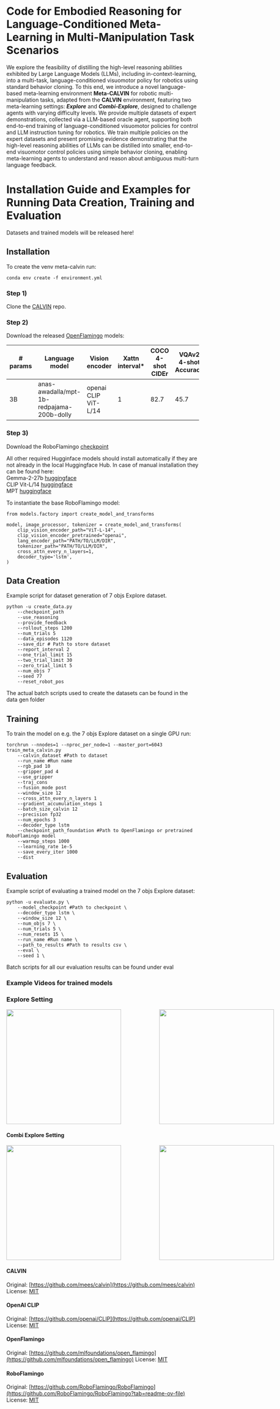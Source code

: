 # Code for Embodied Reasoning for Language-Conditioned Meta-Learning in Multi-Manipulation Task Scenarios
We explore the feasibility of distilling the high-level reasoning abilities exhibited by Large Language Models (LLMs), including in-context-learning, into a multi-task, language-conditioned visuomotor policy for robotics using standard behavior cloning. To this end, we introduce a novel language-based meta-learning environment **Meta-CALVIN** for robotic multi-manipulation tasks, adapted from the **CALVIN** environment, featuring two meta-learning settings: ***Explore*** and ***Combi-Explore***, designed to challenge agents with varying difficulty levels. We provide multiple datasets of expert demonstrations, collected via a LLM-based oracle agent, supporting both end-to-end training of language-conditioned visuomotor policies for control and LLM instruction tuning for robotics. We train multiple policies on the expert datasets and present promising evidence demonstrating that the high-level reasoning abilities of LLMs can be distilled into smaller, end-to-end visuomotor control policies using simple behavior cloning, enabling meta-learning agents to understand and reason about ambiguous multi-turn language feedback.


# Installation Guide and Examples for Running Data Creation, Training and Evaluation
Datasets and trained models will be released here!

## Installation
To create the venv meta-calvin run:
```
conda env create -f environment.yml
```

### Step 1)
Clone the [CALVIN](https://github.com/mees/calvin) repo. 

### Step 2)
Download the released [OpenFlamingo](https://github.com/mlfoundations/open_flamingo) models:

|# params|Language model|Vision encoder|Xattn interval*|COCO 4-shot CIDEr|VQAv2 4-shot Accuracy|Avg Len|Weights|
|------------|--------------|--------------|----------|-----------|-------|-----|----|
|3B| anas-awadalla/mpt-1b-redpajama-200b-dolly | openai CLIP ViT-L/14 | 1 | 82.7 | 45.7 | 4.09 | [Link](https://huggingface.co/openflamingo/OpenFlamingo-3B-vitl-mpt1b-langinstruct)|

### Step 3)
Download the RoboFlamingo [checkpoint](https://huggingface.co/roboflamingo/RoboFlamingo/blob/main/checkpoint_gripper_post_hist_1_aug_10_4_traj_cons_ws_12_mpt_dolly_3b_2.pth)

All other required Hugginface models should install automatically if they are not already in the local Huggingface Hub.
In case of manual installation they can be found here:\
Gemma-2-27b [huggingface](https://huggingface.co/google/gemma-2-27b-it)\
CLIP Vit-L/14 [huggingface](https://huggingface.co/openai/clip-vit-large-patch14)\
MPT [huggingface](https://huggingface.co/mosaicml/mpt-1b-redpajama-200b-dolly)


To instantiate the base RoboFlamingo model:
```
from models.factory import create_model_and_transforms

model, image_processor, tokenizer = create_model_and_transforms(
    clip_vision_encoder_path="ViT-L-14",
    clip_vision_encoder_pretrained="openai",
    lang_encoder_path="PATH/TO/LLM/DIR",
    tokenizer_path="PATH/TO/LLM/DIR",
    cross_attn_every_n_layers=1,
    decoder_type='lstm',
)
```

## Data Creation
Example script for dataset generation of 7 objs Explore dataset.
```
python -u create_data.py
    --checkpoint_path 
    --use_reasoning 
    --provide_feedback 
    --rollout_steps 1200 
    --num_trials 5  
    --data_episodes 1120
    --save_dir # Path to store dataset
    --report_interval 2 
    --one_trial_limit 15
    --two_trial_limit 30 
    --zero_trial_limit 5 
    --num_objs 7 
    --seed 77 
    --reset_robot_pos
```
The actual batch scripts used to create the datasets can be found in the data gen folder

## Training
To train the model on e.g. the 7 objs Explore dataset on a single GPU run:

```
torchrun --nnodes=1 --nproc_per_node=1 --master_port=6043 train_meta_calvin.py  
    --calvin_dataset #Path to dataset
    --run_name #Run name 
    --rgb_pad 10 
    --gripper_pad 4 
    --use_gripper 
    --traj_cons 
    --fusion_mode post
    --window_size 12 
    --cross_attn_every_n_layers 1 
    --gradient_accumulation_steps 1 
    --batch_size_calvin 12 
    --precision fp32
    --num_epochs 3
    --decoder_type lstm 
    --checkpoint_path_foundation #Path to OpenFlamingo or pretrained RoboFlamingo model
    --warmup_steps 1000 
    --learning_rate 1e-5 
    --save_every_iter 1000
    --dist
```

## Evaluation
Example script of evaluating a trained model on the 7 objs Explore dataset:
```
python -u evaluate.py \
    --model_checkpoint #Path to checkpoint \
    --decoder_type lstm \
    --window_size 12 \
    --num_objs 7 \
    --num_trials 5 \
    --num_resets 15 \
    --run_name #Run name \
    --path_to_results #Path to results csv \
    --eval \
    --seed 1 \
```
Batch scripts for all our evaluation results can be found under eval

### Example Videos for trained models

### Explore Setting
<div style="display: flex; gap: 100px;">
  <img src="https://github.com/RBorn02/Embodied-Meta-Lang/raw/main/Videos/7_objs_explore_1.gif" width="300">
  <img src="https://github.com/RBorn02/Embodied-Meta-Lang/raw/main/Videos/7_objs_explore_2.gif" width="300">
</div>

#### Combi Explore Setting

<div style="display: flex; gap: 100px;">
  <img src="https://github.com/RBorn02/Embodied-Meta-Lang/raw/main/Videos/combi_explore_1.gif" width="300">
  <img src="https://github.com/RBorn02/Embodied-Meta-Lang/raw/main/Videos/combi_explore_2.gif" width="300">
</div>




#### CALVIN
Original:  [https://github.com/mees/calvin](https://github.com/mees/calvin)
License: [MIT](https://github.com/mees/calvin/blob/main/LICENSE)

#### OpenAI CLIP
Original: [https://github.com/openai/CLIP](https://github.com/openai/CLIP)
License: [MIT](https://github.com/openai/CLIP/blob/main/LICENSE)

#### OpenFlamingo
Original: [https://github.com/mlfoundations/open_flamingo](https://github.com/mlfoundations/open_flamingo)
License: [MIT](https://github.com/mlfoundations/open_flamingo/blob/main/LICENSE)

#### RoboFlamingo
Original: [https://github.com/RoboFlamingo/RoboFlamingo](https://github.com/RoboFlamingo/RoboFlamingo?tab=readme-ov-file)
License:  [MIT](https://github.com/RoboFlamingo/RoboFlamingo/blob/main/LICENSE)
